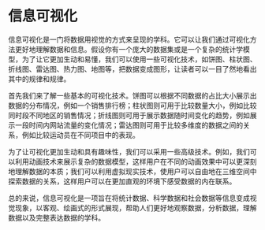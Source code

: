 # 信息可视化
信息可视化是一门将数据用视觉的方式来呈现的学科。它可以让我们通过可视化方法更好地理解数据和信息。假设你有一个庞大的数据集或是一个复杂的统计学模型，为了让它更加生动和易懂，我们可以使用一些可视化技术，如饼图、柱状图、折线图、雷达图、热力图、地图等，把数据变成图形，让读者可以一目了然地看出其中的规律和规律。

首先我们来了解一些基本的可视化技术。饼图可以根据不同数据的占比大小展示出数据的分布情况，例如一个销售排行榜；柱状图则可用于比较数量大小，例如比较同时段不同地区的销售情况；折线图则可用于展示数据随时间变化的趋势，例如展示一段时间内网站流量的变化情况；雷达图则可用于比较多维度的数据之间的关系，例如比较运动员在不同项目中的表现。

为了让可视化更加生动和具有趣味性，我们可以采用一些高级技术。例如，我们可以利用动画技术来展示复杂的数据模型，这样用户在不同的动画效果中可以更深刻地理解数据的本质；我们可以利用虚拟现实技术，使用户可以自由地在三维空间中探索数据的关系，这样用户可以在更加直观的环境下感受数据的内在联系。

总的来说，信息可视化是一项旨在将统计数据、科学数据和社会数据等信息变成视觉现象，以客观、绘画式的形式展现，帮助人们更好地观察数据，分析数据，理解数据以及完整表达数据的学科。